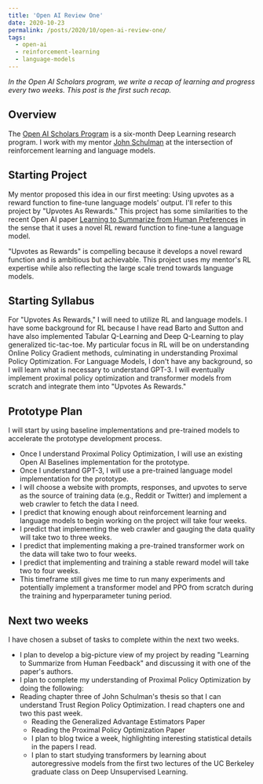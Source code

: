 ```yaml
---
title: 'Open AI Review One'
date: 2020-10-23
permalink: /posts/2020/10/open-ai-review-one/
tags:
  - open-ai
  - reinforcement-learning
  - language-models
---
```


_In the Open AI Scholars program, we write a recap of learning and progress every two weeks. This post is the first such recap._

## Overview
The [Open AI Scholars Program](https://openai.com/blog/openai-scholars/) is a six-month Deep Learning research program. I work with my mentor [John Schulman](http://joschu.net/) at the intersection of reinforcement learning and language models.

## Starting Project

My mentor proposed this idea in our first meeting: Using upvotes as a reward function to fine-tune language models' output. I'll refer to this project by "Upvotes As Rewards." This project has some similarities to the recent Open AI paper [Learning to Summarize from Human Preferences](https://openai.com/blog/learning-to-summarize-with-human-feedback/) in the sense that it uses a novel RL reward function to fine-tune a language model.

"Upvotes as Rewards" is compelling because it develops a novel reward function and is ambitious but achievable. This project uses my mentor's RL expertise while also reflecting the large scale trend towards language models.

## Starting Syllabus

For "Upvotes As Rewards," I will need to utilize RL and language models. I have some background for RL because I have read Barto and Sutton and have also implemented Tabular Q-Learning and Deep Q-Learning to play generalized tic-tac-toe. My particular focus in RL will be on understanding Online Policy Gradient methods, culminating in understanding Proximal Policy Optimization. For Language Models, I don't have any background, so I will learn what is necessary to understand GPT-3. I will eventually implement proximal policy optimization and transformer models from scratch and integrate them into "Upvotes As Rewards."

## Prototype Plan

I will start by using baseline implementations and pre-trained models to accelerate the prototype development process.

* Once I understand Proximal Policy Optimization, I will use an existing Open AI Baselines implementation for the prototype.
* Once I understand GPT-3, I will use a pre-trained language model implementation for the prototype.
* I will choose a website with prompts, responses, and upvotes to serve as the source of training data (e.g., Reddit or Twitter) and implement a web crawler to fetch the data I need.
* I predict that knowing enough about reinforcement learning and language models to begin working on the project will take four weeks. 
* I predict that implementing the web crawler and gauging the data quality will take two to three weeks.
* I predict that implementing making a pre-trained transformer work on the data will take two to four weeks.
* I predict that implementing and training a stable reward model will take two to four weeks.
* This timeframe still gives me time to run many experiments and potentially implement a transformer model and PPO from scratch during the training and hyperparameter tuning period.

## Next two weeks

I have chosen a subset of tasks to complete within the next two weeks.

* I plan to develop a big-picture view of my project by reading "Learning to Summarize from Human Feedback" and discussing it with one of the paper's authors.
* I plan to complete my understanding of Proximal Policy Optimization by doing the following:
* Reading chapter three of John Schulman's thesis so that I can understand Trust Region Policy Optimization. I read chapters one and two this past week.
  * Reading the Generalized Advantage Estimators Paper
  * Reading the Proximal Policy Optimization Paper
  * I plan to blog twice a week, highlighting interesting statistical details in the papers I read.
  * I plan to start studying transformers by learning about autoregressive models from the first two lectures of the UC Berkeley graduate class on Deep Unsupervised Learning.
